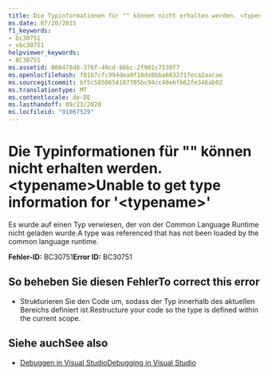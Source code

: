 ```yaml
---
title: Die Typinformationen für "" können nicht erhalten werden. <typename>
ms.date: 07/20/2015
f1_keywords:
- bc30751
- vbc30751
helpviewer_keywords:
- BC30751
ms.assetid: 000478d8-376f-49cd-86bc-2f901c7530f7
ms.openlocfilehash: f01b7cfc994dea9f18de8bba663271feca2aacae
ms.sourcegitcommit: bf5c5850654187705bc94cc40ebfb62fe346ab02
ms.translationtype: MT
ms.contentlocale: de-DE
ms.lasthandoff: 09/23/2020
ms.locfileid: "91067529"
---
```

# <a name="unable-to-get-type-information-for-typename"></a><span data-ttu-id="a93fe-102">Die Typinformationen für "" können nicht erhalten werden. \<typename></span><span class="sxs-lookup"><span data-stu-id="a93fe-102">Unable to get type information for '\<typename>'</span></span>

<span data-ttu-id="a93fe-103">Es wurde auf einen Typ verwiesen, der von der Common Language Runtime nicht geladen wurde.</span><span class="sxs-lookup"><span data-stu-id="a93fe-103">A type was referenced that has not been loaded by the common language runtime.</span></span>  
  
 <span data-ttu-id="a93fe-104">**Fehler-ID:** BC30751</span><span class="sxs-lookup"><span data-stu-id="a93fe-104">**Error ID:** BC30751</span></span>  
  
## <a name="to-correct-this-error"></a><span data-ttu-id="a93fe-105">So beheben Sie diesen Fehler</span><span class="sxs-lookup"><span data-stu-id="a93fe-105">To correct this error</span></span>  
  
- <span data-ttu-id="a93fe-106">Strukturieren Sie den Code um, sodass der Typ innerhalb des aktuellen Bereichs definiert ist.</span><span class="sxs-lookup"><span data-stu-id="a93fe-106">Restructure your code so the type is defined within the current scope.</span></span>  
  
## <a name="see-also"></a><span data-ttu-id="a93fe-107">Siehe auch</span><span class="sxs-lookup"><span data-stu-id="a93fe-107">See also</span></span>

- [<span data-ttu-id="a93fe-108">Debuggen in Visual Studio</span><span class="sxs-lookup"><span data-stu-id="a93fe-108">Debugging in Visual Studio</span></span>](/visualstudio/debugger/debugger-feature-tour)
